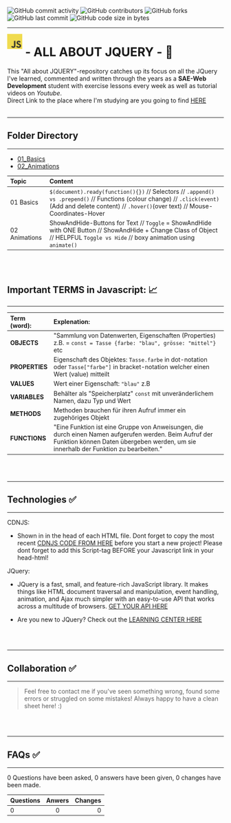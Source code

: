 ![GitHub commit activity](https://img.shields.io/github/commit-activity/m/Svendolin/All-about-JQuery?style=for-the-badge) ![GitHub contributors](https://img.shields.io/github/contributors/svendolin/All-about-JQuery?style=for-the-badge) ![GitHub forks](https://img.shields.io/github/forks/Svendolin/All-about-JQuery?color=pink&style=for-the-badge) ![GitHub last commit](https://img.shields.io/github/last-commit/Svendolin/All-about-JQuery?style=for-the-badge) ![GitHub code size in bytes](https://img.shields.io/github/languages/code-size/Svendolin/All-about-JQuery?color=yellow&style=for-the-badge)


***
<img align="left" alt="JavaScript" width="35px" src="https://raw.githubusercontent.com/github/explore/80688e429a7d4ef2fca1e82350fe8e3517d3494d/topics/javascript/javascript.png" />


# &nbsp;- ALL ABOUT JQUERY - 🔅

This "All about JQUERY"-repository catches up its focus on all the JQuery I've learned, commented and written through the years as a **SAE-Web Development** student with exercise lessons every week as well as tutorial videos on _Youtube_.         
Direct Link to the place where I'm studying are you going to find [HERE](https://www.sae.edu/che/de?utm_source=PS01&gclid=Cj0KCQjw-4SLBhCVARIsACrhWLVIaD_aUt7y4brT7tqMW9o7tskgb1vjQqJFkzQwkwdN_40_Ls7MgAEaAtXxEALw_wcB)
<br />
<br />


***
## Folder Directory
***
* [01_Basics](https://github.com/Svendolin/All-about-JQuery/tree/master/01_Basics)
* [02_Animations](https://github.com/Svendolin/All-about-JQuery/tree/master/02_Animations)


| Topic | Content  | 
|:--------------| :--------------|
| 01 Basics | `$(document).ready(function(){})` // Selectors // `.append() vs .prepend()` // Functions (colour change) // `.click(event)` (Add and delete content) // `.hover()`(over text) // Mouse-Coordinates-Hover |
| 02 Animations | ShowAndHide-Buttons for Text // `Toggle` = ShowAndHide with ONE Button // ShowAndHide + Change Class of Object // HELPFUL `Toggle vs Hide` // boxy animation using `animate()` |

<br />
<br />

## Important TERMS in Javascript: 📈
***
| Term (word): |  Explenation:  | 
|:--------------| :--------------|
|**OBJECTS**| "Sammlung von Datenwerten, Eigenschaften (Properties) z.B. = `const = Tasse {farbe: "blau", grösse: "mittel"}` etc  |
|**PROPERTIES**| Eigenschaft des Objektes: `Tasse.farbe` in dot-notation oder `Tasse["farbe"]` in bracket-notation welcher einen Wert (value) mitteilt |
|**VALUES**| Wert einer Eigenschaft: `"blau"` z.B|
|**VARIABLES**| Behälter als "Speicherplatz" `const` mit unveränderlichem Namen, dazu Typ und Wert |
|**METHODS**| Methoden brauchen für ihren Aufruf immer ein zugehöriges Objekt |
|**FUNCTIONS**| "Eine Funktion ist eine Gruppe von Anweisungen, die durch einen Namen aufgerufen werden. Beim Aufruf der Funktion können Daten übergeben werden, um sie innerhalb der Funktion zu bearbeiten." |



<br>
<br>


***
## Technologies ✅
***
 CDNJS:
* Shown in in the head of each HTML file. Dont forget to copy the most recent [CDNJS CODE FROM HERE](https://cdnjs.com/libraries/jquery) before you start a new project! Please dont forget to add this Script-tag BEFORE your Javascript link in your head-html!

JQuery:
* JQuery is a fast, small, and feature-rich JavaScript library. It makes things like HTML document traversal and manipulation, event handling, animation, and Ajax much simpler with an easy-to-use API that works across a multitude of browsers.  [GET YOUR API HERE](https://api.jquery.com/)

* Are you new to JQuery? Check out the  [LEARNING CENTER HERE](https://learn.jquery.com/)


<br />
<br />

***
## Collaboration ✅
***
> Feel free to contact me if you've seen something wrong, found some errors or struggled on some mistakes! Always happy to have a clean sheet here! :)


<br />
<br />

***
## FAQs ✅
***
0 Questions have been asked, 0 answers have been given, 0 changes have been made.

| Questions | Anwers | Changes |
|:--------------|:-------------:|--------------:|
| 0 | 0 | 0 |


